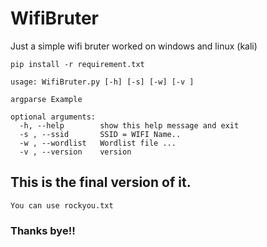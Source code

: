 # WifiBruter
Just a simple wifi bruter worked on windows and linux (kali)


```
pip install -r requirement.txt

```

```
usage: WifiBruter.py [-h] [-s] [-w] [-v ]

argparse Example

optional arguments:
  -h, --help        show this help message and exit
  -s , --ssid       SSID = WIFI Name..
  -w , --wordlist   Wordlist file ...
  -v , --version    version
```

## This is the final version of it.

``` You can use rockyou.txt ```

### Thanks bye!!
